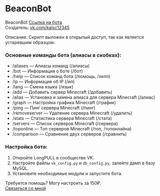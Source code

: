 # BeaconBot

BeaconBot
[Ссылка на бота](https://vk.com/beaconbot)  
Создатель: [vk.com/kalsc12345](https://vk.com/kalsc12345)  

Описание:
Скрипт выложен в открытый доступ, так как является устаревшим образцом.

### Основные команды бота (алиасы в скобках):

- /aliases — Алиасы команд (/алиасы)
- /bot — Информация о боте (/бот)
- /help — Список команд бота (/помощь, /хелп)
- /ip — Информация об IP (/ип)
- /lang — Смена языка (/язык)
- /add — Добавить сервер Minecraft (/добавить)
- /alias — Установка и замена алиаса для сервера Minecraft (/алиас)
- /graph — Настройка графика Minecraft (/график)
- /ping — Пинг сервера Minecraft (/пинг)
- /removeserver — Удаление сервера Minecraft (/удалить)
- /stats — Статистика сервера Minecraft (/стата)
- /servers — Список серверов Minecraft (/сервера)
- /toponline — Топ серверов Minecraft (/топ, /топонлайна)
- /comparison — Сравнение двух серверов (/сравнить)

### Настройка бота:

1. Откройте LongPULL в сообществе VK.
2. Настройте файлы `vk_config.py` и `db_config.py`, залейте дамп в базу MySQL.
3. Установите необходимые модули и запустите бота.

Требуется помощь? 
Могу настроить за 150₽.  
[Связаться со мной](https://vk.com/kalsc12345)
